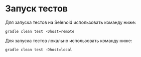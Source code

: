 # Запуск тестов
Для запуска тестов на Selenoid использовать команду ниже:
```
gradle clean test -Dhost=remote
```

Для запуска тестов локально использовать команду ниже:
```
gradle clean test -Dhost=local
```
